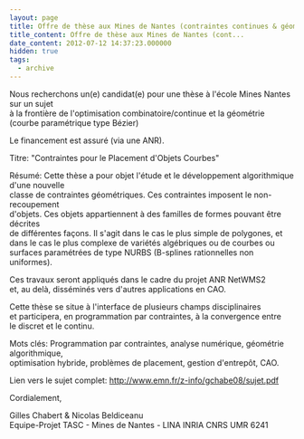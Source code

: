 ```yaml
---
layout: page
title: Offre de thèse aux Mines de Nantes (contraintes continues & géométrie)
title_content: Offre de thèse aux Mines de Nantes (cont...
date_content: 2012-07-12 14:37:23.000000
hidden: true
tags:
  - archive
---
```

Nous recherchons un(e) candidat(e) pour une thèse à l'école Mines Nantes sur
un sujet  
à la frontière de l'optimisation combinatoire/continue et la géométrie (courbe
paramétrique type Bézier)  
  
Le financement est assuré (via une ANR).  
  
Titre: "Contraintes pour le Placement d'Objets Courbes"  
  
Résumé: Cette thèse a pour objet l'étude et le développement algorithmique
d'une nouvelle  
classe de contraintes géométriques. Ces contraintes imposent le non-
recoupement  
d'objets. Ces objets appartiennent à des familles de formes pouvant être
décrites  
de différentes façons. Il s'agit dans le cas le plus simple de polygones, et  
dans le cas le plus complexe de variétés algébriques ou de courbes ou  
surfaces paramétrées de type NURBS (B-splines rationnelles non uniformes).  
  
Ces travaux seront appliqués dans le cadre du projet ANR NetWMS2  
et, au delà, disséminés vers d'autres applications en CAO.  
  
Cette thèse se situe à l'interface de plusieurs champs disciplinaires  
et participera, en programmation par contraintes, à la convergence entre  
le discret et le continu.  
  
Mots clés: Programmation par contraintes, analyse numérique, géométrie
algorithmique,  
optimisation hybride, problèmes de placement, gestion d'entrepôt, CAO.  
  
Lien vers le sujet complet: <http://www.emn.fr/z-info/gchabe08/sujet.pdf>  
  
Cordialement,  
  
Gilles Chabert & Nicolas Beldiceanu  
Equipe-Projet TASC - Mines de Nantes - LINA INRIA CNRS UMR 6241

